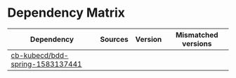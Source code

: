 # Dependency Matrix

Dependency | Sources | Version | Mismatched versions
---------- | ------- | ------- | -------------------
[cb-kubecd/bdd-spring-1583137441](https://github.com/cb-kubecd/bdd-spring-1583137441.git) |  | []() | 
